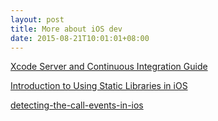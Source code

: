 ```yaml
---
layout: post
title: More about iOS dev
date: 2015-08-21T10:01:01+08:00
---
```


[Xcode Server and Continuous Integration Guide](https://developer.apple.com/library/ios/documentation/IDEs/Conceptual/xcode_guide-continuous_integration/index.html#//apple_ref/doc/uid/TP40013292)

[Introduction to Using Static Libraries in iOS](https://developer.apple.com/library/ios/technotes/iOSStaticLibraries/Introduction.html#//apple_ref/doc/uid/TP40012554)

[detecting-the-call-events-in-ios](http://stackoverflow.com/questions/18310332/detecting-the-call-events-in-ios)
